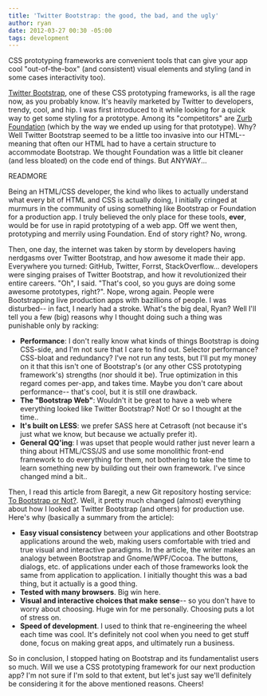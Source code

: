 ```yaml
---
title: 'Twitter Bootstrap: the good, the bad, and the ugly'
author: ryan
date: 2012-03-27 00:30 -05:00
tags: development
---
```


CSS prototyping frameworks are convenient tools that can give your app cool "out-of-the-box" (and consistent) visual elements and styling (and in some cases interactivity too).

[Twitter Bootstrap](http://twitter.github.com/bootstrap/), one of these CSS prototyping frameworks, is all the rage now, as you probably know. It's heavily marketed by Twitter to developers, trendy, cool, and hip. I was first introduced to it while looking for a quick way to get some styling for a prototype. Among its "competitors" are [Zurb Foundation](http://foundation.zurb.com/) (which by the way we ended up using for that prototype). Why? Well Twitter Bootstrap seemed to be a little too invasive into our HTML-- meaning that often our HTML had to have a certain structure to accommodate Bootstrap. We thought Foundation was a little bit cleaner (and less bloated) on the code end of things. But ANYWAY...

READMORE

Being an HTML/CSS developer, the kind who likes to actually understand what every bit of HTML and CSS is actually doing, I initially cringed at murmurs in the community of using something like Bootstrap or Foundation for a production app. I truly believed the only place for these tools, **ever**, would be for use in rapid prototyping of a web app. Off we went then, prototyping and merrily using Foundation. End of story right? No, wrong.

Then, one day, the internet was taken by storm by developers having nerdgasms over Twitter Bootstrap, and how awesome it made their app. Everywhere you turned: GitHub, Twitter, Forrst, StackOverflow... developers were singing praises of Twitter Bootstrap, and how it revolutionized their entire careers. "Oh", I said. "That's cool, so you guys are doing some awesome prototypes, right?". Nope, wrong again. People were Bootstrapping live production apps with bazillions of people. I was disturbed-- in fact, I nearly had a stroke. What's the big deal, Ryan? Well I'll tell you a few (big) reasons why I thought doing such a thing was punishable only by racking:

- **Performance**: I don't really know what kinds of things Bootstrap is doing CSS-side, and I'm not sure that I care to find out. Selector performance? CSS-bloat and redundancy? I've not run any tests, but I'll put my money on it that this isn't one of Bootstrap's (or any other CSS prototyping framework's) strengths (nor should it be). True optimization in this regard comes per-app, and takes time. Maybe you don't care about performance-- that's cool, but it is still one drawback.
- **The "Bootstrap Web"**: Wouldn't it be great to have a web where everything looked like Twitter Bootstrap? Not! Or so I thought at the time..
- **It's built on LESS**: we prefer SASS here at Cetrasoft (not because it's just what we know, but because we actually prefer it).
- **General QQ'ing**: I was upset that people would rather just never learn a thing about HTML/CSS/JS and use some monolithic front-end framework to do everything for them, not bothering to take the time to learn something new by building out their own framework. I've since changed mind a bit..

Then, I read this article from Baregit, a new Git repository hosting service: [To Bootstrap or Not?](http://blog.baregit.com/2012/bootstrap-or-not-bootstrap). Well, it pretty much changed (almost) everything about how I looked at Twitter Bootstrap (and others) for production use. Here's why (basically a summary from the article):

- **Easy visual consistency** between your applications and other Bootstrap applications around the web, making users comfortable with tried and true visual and interactive paradigms. In the article, the writer makes an analogy between Bootstrap and Gnome/WPF/Cocoa. The buttons, dialogs, etc. of applications under each of those frameworks look the same from application to application. I initially thought this was a bad thing, but it actually is a good thing.
- **Tested with many browsers**. Big win here.
- **Visual and interactive choices that make sense**-- so you don't have to worry about choosing. Huge win for me personally. Choosing puts a lot of stress on.
- **Speed of development**. I used to think that re-engineering the wheel each time was cool. It's definitely not cool when you need to get stuff done, focus on making great apps, and ultimately run a business.

So in conclusion, I stopped hating on Bootstrap and its fundamentalist users so much. Will we use a CSS prototyping framework for our next production app? I'm not sure if I'm sold to that extent, but let's just say we'll definitely be considering it for the above mentioned reasons. Cheers!
